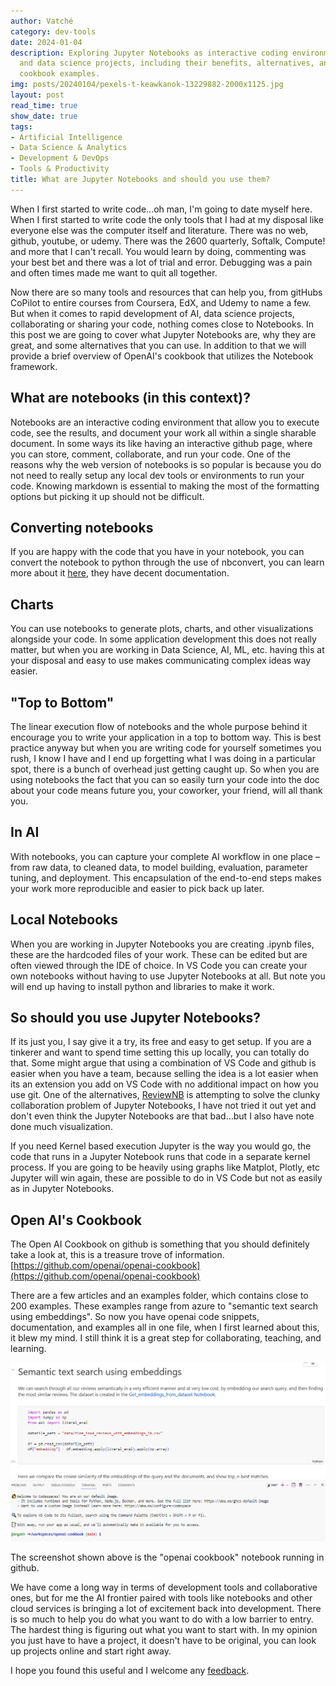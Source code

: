 ```yaml
---
author: Vatché
category: dev-tools
date: 2024-01-04
description: Exploring Jupyter Notebooks as interactive coding environments for AI
  and data science projects, including their benefits, alternatives, and the OpenAI
  cookbook examples.
img: posts/20240104/pexels-t-keawkanok-13229882-2000x1125.jpg
layout: post
read_time: true
show_date: true
tags:
- Artificial Intelligence
- Data Science & Analytics
- Development & DevOps
- Tools & Productivity
title: What are Jupyter Notebooks and should you use them?
---
```


When I first started to write code…oh man, I'm going to date myself here. When I first started to write code the only tools that I had at my disposal like everyone else was the computer itself and literature. There was no web, github, youtube, or udemy. There was the 2600 quarterly, Softalk, Compute! and more that I can't recall. You would learn by doing, commenting was your best bet and there was a lot of trial and error. Debugging was a pain and often times made me want to quit all together.

Now there are so many tools and resources that can help you, from gitHubs CoPilot to entire courses from Coursera, EdX, and Udemy to name a few. But when it comes to rapid development of AI, data science projects, collaborating or sharing your code, nothing comes close to Notebooks. In this post we are going to cover what Jupyter Notebooks are, why they are great, and some alternatives that you can use. In addition to that we will provide a brief overview of OpenAI's cookbook that utilizes the Notebook framework.

## What are notebooks (in this context)?

Notebooks are an interactive coding environment that allow you to execute code, see the results, and document your work all within a single sharable document. In some ways its like having an interactive github page, where you can store, comment, collaborate, and run your code. One of the reasons why the web version of notebooks is so popular is because you do not need to really setup any local dev tools or environments to run your code. Knowing markdown is essential to making the most of the formatting options but picking it up should not be difficult.

## Converting notebooks

If you are happy with the code that you have in your notebook, you can convert the notebook to python through the use of nbconvert, you can learn more about it [here](https://nbconvert.readthedocs.io/en/latest/), they have decent documentation.

## Charts

You can use notebooks to generate plots, charts, and other visualizations alongside your code. In some application development this does not really matter, but when you are working in Data Science, AI, ML, etc. having this at your disposal and easy to use makes communicating complex ideas way easier.

## "Top to Bottom"

The linear execution flow of notebooks and the whole purpose behind it encourage you to write your application in a top to bottom way. This is best practice anyway but when you are writing code for yourself sometimes you rush, I know I have and I end up forgetting what I was doing in a particular spot, there is a bunch of overhead just getting caught up. So when you are using notebooks the fact that you can so easily turn your code into the doc about your code means future you, your coworker, your friend, will all thank you.

## In AI

With notebooks, you can capture your complete AI workflow in one place – from raw data, to cleaned data, to model building, evaluation, parameter tuning, and deployment. This encapsulation of the end-to-end steps makes your work more reproducible and easier to pick back up later.

## Local Notebooks

When you are working in Jupyter Notebooks you are creating .ipynb files, these are the hardcoded files of your work. These can be edited but are often viewed through the IDE of choice. In VS Code you can create your own notebooks without having to use Jupyter Notebooks at all. But note you will end up having to install python and libraries to make it work.

## So should you use Jupyter Notebooks?

If its just you, I say give it a try, its free and easy to get setup. If you are a tinkerer and want to spend time setting this up locally, you can totally do that. Some might argue that using a combination of VS Code and github is easier when you have a team, because selling the idea is a lot easier when its an extension you add on VS Code with no additional impact on how you use git. One of the alternatives, [ReviewNB](https://www.reviewnb.com/) is attempting to solve the clunky collaboration problem of Jupyter Notebooks, I have not tried it out yet and don't even think the Jupyter Notebooks are that bad…but I also have note done much visualization.

If you need Kernel based execution Jupyter is the way you would go, the code that runs in a Jupyter Notebook runs that code in a separate kernel process. If you are going to be heavily using graphs like Matplot, Plotly, etc Jupyter will win again, these are possible to do in VS Code but not as easily as in Jupyter Notebooks.

## Open AI's Cookbook

The Open AI Cookbook on github is something that you should definitely take a look at, this is a treasure trove of information. [https://github.com/openai/openai-cookbook](https://github.com/openai/openai-cookbook)

There are a few articles and an examples folder, which contains close to 200 examples. These examples range from azure to "semantic text search using embeddings". So now you have openai code snippets, documentation, and examples all in one file, when I first learned about this, it blew my mind. I still think it is a great step for collaborating, teaching, and learning.

![OpenAI Cookbook notebook in GitHub](./assets/img/posts/20240104/notebook-in-github.png)

The screenshot shown above is the "openai cookbook" notebook running in github.

We have come a long way in terms of development tools and collaborative ones, but for me the AI frontier paired with tools like notebooks and other cloud services is bringing a lot of excitement back into development. There is so much to help you do what you want to do with a low barrier to entry. The hardest thing is figuring out what you want to start with. In my opinion you just have to have a project, it doesn't have to be original, you can look up projects online and start right away.

I hope you found this useful and I welcome any [feedback](https://nightfalladvisors.com/contact#form).
